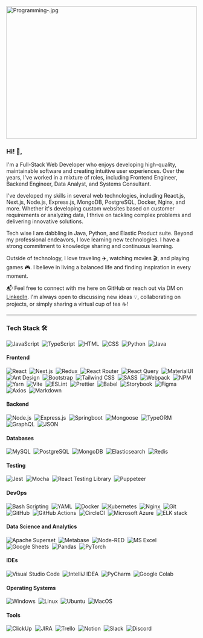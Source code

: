 <img title="Programming-.jpg" src="https://cdn.dribbble.com/users/2552489/screenshots/16773236/media/f9558e3a4f065c6be66d5d33564b2683.png" width="100%" height="350" >

### Hi! 👋,

I'm a Full-Stack Web Developer who enjoys developing high-quality, maintainable software and creating intuitive user experiences. Over the years, I've worked in a mixture of roles, including Frontend Engineer, Backend Engineer, Data Analyst, and Systems Consultant.

I've developed my skills in several web technologies, including React.js, Next.js, Node.js, Express.js, MongoDB, PostgreSQL, Docker, Nginx, and more. Whether it's developing custom websites based on customer requirements or analyzing data, I thrive on tackling complex problems and delivering innovative solutions.

Tech wise I am dabbling in Java, Python, and Elastic Product suite. Beyond my professional endeavors, I love learning new technologies. I have a strong commitment to knowledge sharing and continuous learning.

Outside of technology, I love traveling ✈️, watching movies 🎬, and playing games 🎮. I believe in living a balanced life and finding inspiration in every moment.

📬 Feel free to connect with me here on GitHub or reach out via DM on [LinkedIn](https://linkedin.com/in/kosceea). I'm always open to discussing new ideas 💡, collaborating on projects, or simply sharing a virtual cup of tea ☕!
<br />


<!-- <p><img align="center" src="https://github-readme-stats.vercel.app/api?username=koscee&show_icons=true&locale=en" alt="koscee" /></p> -->
---

### Tech Stack 🛠
![JavaScript](https://img.shields.io/badge/-JavaScript-05122A?style=flat&logo=javascript)&nbsp;
![TypeScript](https://img.shields.io/badge/-Typescript-05122A?style=flat&logo=typescript&logoColor=%231082C3)&nbsp;
![HTML](https://img.shields.io/badge/-HTML-05122A?style=flat&logo=HTML5)&nbsp;
![CSS](https://img.shields.io/badge/-CSS-05122A?style=flat&logo=CSS3&logoColor=1572B6)&nbsp;
![Python](https://img.shields.io/badge/-Python-05122A?style=flat&logo=python&logoColor=%231082C3)&nbsp;
![Java](https://img.shields.io/badge/-Java-05122A?style=flat&logo=Java&logoColor=FFA518)

#### Frontend
![React](https://img.shields.io/badge/-React-05122A?style=flat&logo=react)&nbsp;
![Next.js](https://img.shields.io/badge/-Next.js-05122A?style=flat&logo=next.js)&nbsp;
![Redux](https://img.shields.io/badge/-Redux-05122A?style=flat&logo=redux)&nbsp;
![React Router](https://img.shields.io/badge/-React%20Router-05122A?style=flat&logo=react-router)&nbsp;
![React Query](https://img.shields.io/badge/-React%20Query-05122A?style=flat&logo=react-query)&nbsp;
![MaterialUI](https://img.shields.io/badge/-MaterialUI-05122A?style=flat&logo=mui)&nbsp;
![Ant Design](https://img.shields.io/badge/-Ant%20Design-05122A?style=flat&logo=ant-design)&nbsp;
![Bootstrap](https://img.shields.io/badge/-Bootstrap-05122A?style=flat&logo=bootstrap)&nbsp;
![Tailwind CSS](https://img.shields.io/badge/-Tailwind%20CSS-05122A?style=flat&logo=tailwindcss)&nbsp;
![SASS](https://img.shields.io/badge/-SASS-05122A?style=flat&logo=sass)&nbsp;
![Webpack](https://img.shields.io/badge/-Webpack-05122A?style=flat&logo=webpack)&nbsp;
![NPM](https://img.shields.io/badge/-NPM-05122A?style=flat&logo=npm)&nbsp;
![Yarn](https://img.shields.io/badge/-Yarn-05122A?style=flat&logo=yarn)&nbsp;
![Vite](https://img.shields.io/badge/-Vite-05122A?style=flat&logo=vite)&nbsp;
![ESLint](https://img.shields.io/badge/-ESLint-05122A?style=flat&logo=eslint)&nbsp;
![Prettier](https://img.shields.io/badge/-Prettier-05122A?style=flat&logo=prettier)&nbsp;
![Babel](https://img.shields.io/badge/-Babel-05122A?style=flat&logo=babel)&nbsp;
![Storybook](https://img.shields.io/badge/-Storybook-05122A?style=flat&logo=storybook)&nbsp;
![Figma](https://img.shields.io/badge/-Figma-05122A?style=flat&logo=figma)&nbsp;
![Axios](https://img.shields.io/badge/-Axios-05122A?style=flat&logo=axios)&nbsp;
![Markdown](https://img.shields.io/badge/-Markdown-05122A?style=flat&logo=markdown)

#### Backend
![Node.js](https://img.shields.io/badge/-Node.js-05122A?style=flat&logo=node.js)&nbsp;
![Express.js](https://img.shields.io/badge/-Express.js-05122A?style=flat&logo=express)&nbsp;
![Springboot](https://img.shields.io/badge/-Springboot-05122A?style=flat&logo=springboot)&nbsp;
![Mongoose](https://img.shields.io/badge/-Mongoose-05122A?style=flat&logo=mongoose)&nbsp;
![TypeORM](https://img.shields.io/badge/-TypeORM-05122A?style=flat&logo=typeorm)&nbsp;
![GraphQL](https://img.shields.io/badge/-GraphQL-05122A?style=flat&logo=graphql)&nbsp;
![JSON](https://img.shields.io/badge/-JSON-05122A?style=flat&logo=json)

#### Databases
![MySQL](https://img.shields.io/badge/-MySQL-05122A?style=flat&logo=mysql)&nbsp;
![PostgreSQL](https://img.shields.io/badge/-PostgreSQL-05122A?style=flat&logo=postgresql)&nbsp;
![MongoDB](https://img.shields.io/badge/-MongoDB-05122A?style=flat&logo=mongodb)&nbsp;
![Elasticsearch](https://img.shields.io/badge/-Elasticsearch-05122A?style=flat&logo=elasticsearch)&nbsp;
![Redis](https://img.shields.io/badge/-Redis-05122A?style=flat&logo=redis)

#### Testing
![Jest](https://img.shields.io/badge/-Jest-05122A?style=flat&logo=jest)&nbsp;
![Mocha](https://img.shields.io/badge/-Mocha-05122A?style=flat&logo=mocha)&nbsp;
![React Testing Library](https://img.shields.io/badge/-React%20Testing%20Library-05122A?style=flat&logo=react-testing-library)&nbsp;
![Puppeteer](https://img.shields.io/badge/-Puppeteer-05122A?style=flat&logo=puppeteer)

#### DevOps
![Bash Scripting](https://img.shields.io/badge/-Bash%20Scripting-05122A?style=flat&logo=gnubash)&nbsp;
![YAML](https://img.shields.io/badge/-YAML-05122A?style=flat&logo=yaml)&nbsp;
![Docker](https://img.shields.io/badge/-Docker-05122A?style=flat&logo=docker)&nbsp;
![Kubernetes](https://img.shields.io/badge/-Kubernetes-05122A?style=flat&logo=kubernetes)&nbsp;
![Nginx](https://img.shields.io/badge/-Nginx-05122A?style=flat&logo=nginx)&nbsp;
![Git](https://img.shields.io/badge/-Git-05122A?style=flat&logo=git)&nbsp;
![GitHub](https://img.shields.io/badge/-GitHub-05122A?style=flat&logo=github)&nbsp;
![GitHub Actions](https://img.shields.io/badge/-GitHub%20Actions-05122A?style=flat&logo=githubactions)&nbsp;
![CircleCI](https://img.shields.io/badge/-CircleCI-05122A?style=flat&logo=circleci)&nbsp;
![Microsoft Azure](https://img.shields.io/badge/-Microsoft%20Azure-05122A?style=flat&logo=microsoftazure)&nbsp;
![ELK stack](https://img.shields.io/badge/-ELK%20stack-05122A?style=flat&logo=elasticstack)

#### Data Science and Analytics
![Apache Superset](https://img.shields.io/badge/-Apache%20Superset-05122A?style=flat&logo=apachesuperset)&nbsp;
![Metabase](https://img.shields.io/badge/-Metabase-05122A?style=flat&logo=metabase)&nbsp;
![Node-RED](https://img.shields.io/badge/-NodeRED-05122A?style=flat&logo=nodered&logoColor=%239F0000)&nbsp;
![MS Excel](https://img.shields.io/badge/-MS%20Excel-05122A?style=flat&logo=microsoftexcel)&nbsp;
![Google Sheets](https://img.shields.io/badge/-Google%20Sheet-05122A?style=flat&logo=googlesheets)&nbsp;
![Pandas](https://img.shields.io/badge/-Pandas-05122A?style=flat&logo=pandas)&nbsp;
![PyTorch](https://img.shields.io/badge/-PyTorch-05122A?style=flat&logo=pytorch)

#### IDEs
![Visual Studio Code](https://img.shields.io/badge/-Visual%20Studio%20Code-05122A?style=flat&logo=visual-studio-code&logoColor=007ACC)&nbsp;
![IntelliJ IDEA](https://img.shields.io/badge/-IntelliJ%20IDEA-05122A?style=flat&logo=intellijidea)&nbsp;
![PyCharm](https://img.shields.io/badge/-PyCharm-05122A?style=flat&logo=pycharm)&nbsp;
![Google Colab](https://img.shields.io/badge/-Google%20Colab-05122A?style=flat&logo=googlecolab)

#### Operating Systems
![Windows](https://img.shields.io/badge/-Windows-05122A?style=flat&logo=windows)&nbsp;
![Linux](https://img.shields.io/badge/-Linux-05122A?style=flat&logo=linux)&nbsp;
![Ubuntu](https://img.shields.io/badge/-Ubuntu-05122A?style=flat&logo=ubuntu)&nbsp;
![MacOS](https://img.shields.io/badge/-MacOS-05122A?style=flat&logo=macos)

#### Tools
![ClickUp](https://img.shields.io/badge/-ClickUp-05122A?style=flat&logo=clickup)&nbsp;
![JIRA](https://img.shields.io/badge/-JIRA-05122A?style=flat&logo=jira)&nbsp;
![Trello](https://img.shields.io/badge/-Trello-05122A?style=flat&logo=trello)&nbsp;
![Notion](https://img.shields.io/badge/-Notion-05122A?style=flat&logo=notion)&nbsp;
![Slack](https://img.shields.io/badge/-Slack-05122A?style=flat&logo=slack)&nbsp;
![Discord](https://img.shields.io/badge/-Discord-05122A?style=flat&logo=discord)




